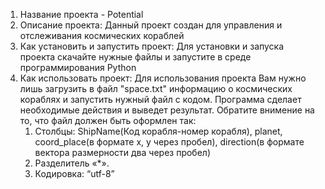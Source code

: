 1. Название проекта - Potential
2. Описание проекта:
    Данный проект создан для управления и отслеживания космических кораблей
3. Как установить и запустить проект:
    Для установки и запуска проекта скачайте нужные файлы и запустите в среде программирования Python
5. Как использовать проект:
   Для использования проекта Вам нужно лишь загрузить в файл "space.txt" информацию о космических кораблях и запустить нужный файл с кодом. Программа сделает необходимые действия и выведет результат.
   Обратите внимение на то, что файл должен быть оформлен так:
     1. Столбцы: ShipName(Код корабля-номер корабля), planet, coord_place(в формате x, y через пробел), direction(в формате вектора размерности два через пробел)
     2. Разделитель «*».
     3. Кодировка: “utf-8”
